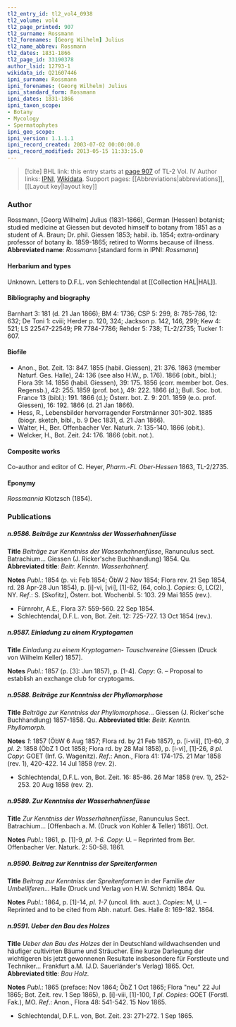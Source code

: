 ```yaml
---
tl2_entry_id: tl2_vol4_0938
tl2_volume: vol4
tl2_page_printed: 907
tl2_surname: Rossmann
tl2_forenames: [Georg Wilhelm] Julius
tl2_name_abbrev: Rossmann
tl2_dates: 1831-1866
tl2_page_id: 33190378
author_lsid: 12793-1
wikidata_id: Q21607446
ipni_surname: Rossmann
ipni_forenames: (Georg Wilhelm) Julius
ipni_standard_form: Rossmann
ipni_dates: 1831-1866
ipni_taxon_scope: 
- Botany
- Mycology
- Spermatophytes
ipni_geo_scope: 
ipni_version: 1.1.1.1
ipni_record_created: 2003-07-02 00:00:00.0
ipni_record_modified: 2013-05-15 11:33:15.0
---
```


> [!cite] BHL link: this entry starts at [page 907](https://www.biodiversitylibrary.org/page/33190378) of TL-2 Vol. IV
> Author links: [IPNI](https://www.ipni.org/a/12793-1), [Wikidata](https://www.wikidata.org/wiki/Q21607446). Support pages: [[Abbreviations|abbreviations]], [[Layout key|layout key]]

### Author

Rossmann, \[Georg Wilhelm\] Julius (1831-1866), German (Hessen) botanist; studied medicine at Giessen but devoted himself to botany from 1851 as a student of A. Braun; Dr. phil. Giessen 1853; habil. ib. 1854; extra-ordinary professor of botany ib. 1859-1865; retired to Worms because of illness. 
**Abbreviated name**: *Rossmann* \[standard form in IPNI: *Rossmann*\]

#### Herbarium and types

Unknown. Letters to D.F.L. von Schlechtendal at [[Collection HAL|HAL]].

#### Bibliography and biography

Barnhart 3: 181 (d. 21 Jan 1866); BM 4: 1736; CSP 5: 299, 8: 785-786, 12: 632; De Toni 1: cviii; Herder p. 120, 324; Jackson p. 142, 146, 299; Kew 4: 521; LS 22547-22549; PR 7784-7786; Rehder 5: 738; TL-2/2735; Tucker 1: 607.

#### Biofile

- Anon., Bot. Zeit. 13: 847. 1855 (habil. Giessen), 21: 376. 1863 (member Naturf. Ges. Halle), 24: 136 (see also H.W., p. 176). 1866 (obit., bibl.); Flora 39: 14. 1856 (habil. Giessen), 39: 175. 1856 (corr. member bot. Ges. Regensb.), 42: 255. 1859 (prof. bot.), 49: 222. 1866 (d.); Bull. Soc. bot. France 13 (bibl.): 191. 1866 (d.); Österr. bot. Z. 9: 201. 1859 (e.o. prof. Giessen), 16: 192. 1866 (d. 21 Jan 1866).
- Hess, R., Lebensbilder hervorragender Forstmänner 301-302. 1885 (biogr. sketch, bibl., b. 9 Dec 1831, d. 21 Jan 1866).
- Walter, H., Ber. Offenbacher Ver. Naturk. 7: 135-140. 1866 (obit.).
- Welcker, H., Bot. Zeit. 24: 176. 1866 (obit. not.).

#### Composite works

Co-author and editor of C. Heyer, *Pharm*.-*Fl. Ober-Hessen* 1863, TL-2/2735.

#### Eponymy

*Rossmannia* Klotzsch (1854).

### Publications

##### n.9586. Beiträge zur Kenntniss der Wasserhahnenfüsse

**Title**
*Beiträge zur Kenntniss der Wasserhahnenfüsse*, Ranunculus sect. Batrachium... Giessen (J. Ricker'sche Buchhandlung) 1854. Qu.
**Abbreviated title**: *Beitr. Kenntn. Wasserhahnenf.*

**Notes**
*Publ*.: 1854 (p. vi: Feb 1854; ÖbW 2 Nov 1854; Flora rev. 21 Sep 1854, rd. 28 Apr-28 Jun 1854), p. \[i\]-vi, \[vii\], \[1\]-62, \[64, colo.\]. *Copies*: G, LC(2), NY.
*Ref*.: S. \[Skofitz\], Österr. bot. Wochenbl. 5: 103. 29 Mai 1855 (rev.).
- Fürnrohr, A.E., Flora 37: 559-560. 22 Sep 1854.
- Schlechtendal, D.F.L. von, Bot. Zeit. 12: 725-727. 13 Oct 1854 (rev.).

##### n.9587. Einladung zu einem Kryptogamen

**Title**
*Einladung zu einem Kryptogamen*- *Tauschvereine* \[Giessen (Druck von Wilhelm Keller) 1857\].

**Notes**
*Publ*.: 1857 (p. \[3\]: Jun 1857), p. \[1-4\]. *Copy*: G. – Proposal to establish an exchange club for cryptogams.

##### n.9588. Beiträge zur Kenntniss der Phyllomorphose

**Title**
*Beiträge zur Kenntniss der Phyllomorphose*... Giessen (J. Ricker'sche Buchhandlung) 1857-1858. Qu.
**Abbreviated title**: *Beitr. Kenntn. Phyllomorph.*

**Notes**
*1*: 1857 (ÖbW 6 Aug 1857; Flora rd. by 21 Feb 1857), p. \[i-viii\], \[1\]-60, *3 pl*.
*2*: 1858 (ÖbZ 1 Oct 1858; Flora rd. by 28 Mai 1858), p. \[i-vi\], \[1\]-26, *8 pl. Copy*: GOET (Inf. G. Wagenitz).
*Ref*.: Anon., Flora 41: 174-175. 21 Mar 1858 (rev. 1), 420-422. 14 Jul 1858 (rev. 2).
- Schlechtendal, D.F.L. von, Bot. Zeit. 16: 85-86. 26 Mar 1858 (rev. 1), 252-253. 20 Aug 1858 (rev. 2).

##### n.9589. Zur Kenntniss der Wasserhahnenfüsse

**Title**
*Zur Kenntniss der Wasserhahnenfüsse*, Ranunculus Sect. Batrachium... \[Offenbach a. M. (Druck von Kohler & Teller) 1861\]. Oct.

**Notes**
*Publ*.: 1861, p. \[1\]-9, *pl. 1-6. Copy*: U. – Reprinted from Ber. Offenbacher Ver. Naturk. 2: 50-58. 1861.

##### n.9590. Beitrag zur Kenntniss der Spreitenformen

**Title**
*Beitrag zur Kenntniss der Spreitenformen* in der Familie *der Umbelliferen*... Halle (Druck und Verlag von H.W. Schmidt) 1864. Qu.

**Notes**
*Publ*.: 1864, p. \[1\]-14, *pl. 1-7* (uncol. lith. auct.). *Copies*: M, U. – Reprinted and to be cited from Abh. naturf. Ges. Halle 8: 169-182. 1864.

##### n.9591. Ueber den Bau des Holzes

**Title**
*Ueber den Bau des Holzes* der in Deutschland wildwachsenden und häufiger cultivirten Bäume und Sträucher. Eine kurze Darlegung der wichtigeren bis jetzt gewonnenen Resultate insbesondere für Forstleute und Techniker... Frankfurt a.M. (J.D. Sauerländer's Verlag) 1865. Oct.
**Abbreviated title**: *Bau Holz.*

**Notes**
*Publ*.: 1865 (preface: Nov 1864; ÖbZ 1 Oct 1865; Flora "neu" 22 Jul 1865; Bot. Zeit. rev. 1 Sep 1865), p. \[i\]-viii, \[1\]-100, *1 pl. Copies*: GOET (Forstl. Fak.), MO.
*Ref*.: Anon., Flora 48: 541-542. 15 Nov 1865.
- Schlechtendal, D.F.L. von, Bot. Zeit. 23: 271-272. 1 Sep 1865.

